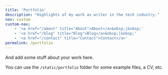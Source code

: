 ```yaml
---
title: 'Portfolio'
description: "Highlights of my work as writer in the tech industry."
nav: custom
custom-nav: 
    - '<a href="/about" title="About">About</a>&nbsp;|&nbsp;'
    - '<a href="/blog" title="Blog">Blog</a>&nbsp;|&nbsp;'
    - '<a href="/contact" title="Contact">Contact</a>'
permalink: /portfolio
---
```


And add some stuff about your work here.

You can use the `/static/portfolio` folder for some example files, a CV, etc.